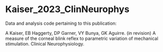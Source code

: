 # Kaiser_2023_ClinNeurophys
Data and analysis code pertaining to this publication:

A Kaiser, EB Haggerty, DP Garner, VY Bunya, GK Aguirre. (in revision) A measure of the corneal blink reflex to parametric variation of mechanical stimulation. Clinical Neurophysiology.
